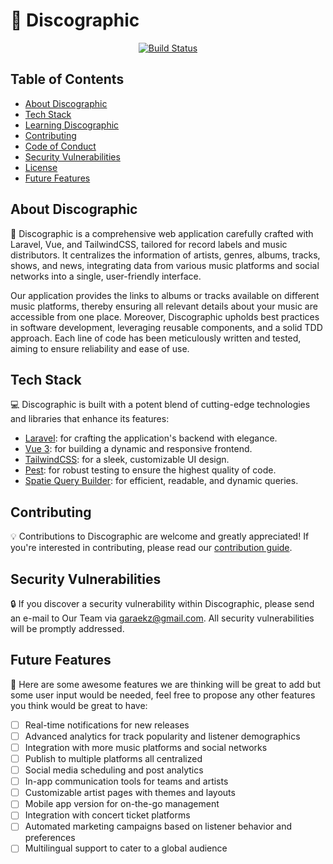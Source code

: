 # 📀 Discographic

<p align="center">
<a href="https://github.com/garaekz/discographic/actions"><img src="https://github.com/garaekz/discographic/workflows/tests/badge.svg" alt="Build Status"></a>
</p>

## Table of Contents

- [About Discographic](#about-discographic)
- [Tech Stack](#tech-stack)
- [Learning Discographic](#learning-discographic)
- [Contributing](#contributing)
- [Code of Conduct](#code-of-conduct)
- [Security Vulnerabilities](#security-vulnerabilities)
- [License](#license)
- [Future Features](#future-features)

## About Discographic

🎵 Discographic is a comprehensive web application carefully crafted with Laravel, Vue, and TailwindCSS, tailored for record labels and music distributors. It centralizes the information of artists, genres, albums, tracks, shows, and news, integrating data from various music platforms and social networks into a single, user-friendly interface.

Our application provides the links to albums or tracks available on different music platforms, thereby ensuring all relevant details about your music are accessible from one place. Moreover, Discographic upholds best practices in software development, leveraging reusable components, and a solid TDD approach. Each line of code has been meticulously written and tested, aiming to ensure reliability and ease of use.

## Tech Stack

💻 Discographic is built with a potent blend of cutting-edge technologies and libraries that enhance its features:

- [Laravel](https://laravel.com/): for crafting the application's backend with elegance.
- [Vue 3](https://vuejs.org/): for building a dynamic and responsive frontend.
- [TailwindCSS](https://tailwindcss.com/): for a sleek, customizable UI design.
- [Pest](https://pestphp.com/): for robust testing to ensure the highest quality of code.
- [Spatie Query Builder](https://spatie.be/docs/laravel-query-builder/v3/introduction): for efficient, readable, and dynamic queries.

## Contributing

💡 Contributions to Discographic are welcome and greatly appreciated! If you're interested in contributing, please read our [contribution guide](CONTRIBUTING.md).

## Security Vulnerabilities

🔒 If you discover a security vulnerability within Discographic, please send an e-mail to Our Team via [garaekz@gmail.com](mailto:garaekz@gmail.com). All security vulnerabilities will be promptly addressed.

## Future Features

🔮 Here are some awesome features we are thinking will be great to add but some user input would be needed, feel free to propose any other features you think would be great to have:

- [ ] Real-time notifications for new releases
- [ ] Advanced analytics for track popularity and listener demographics
- [ ] Integration with more music platforms and social networks
- [ ] Publish to multiple platforms all centralized
- [ ] Social media scheduling and post analytics
- [ ] In-app communication tools for teams and artists
- [ ] Customizable artist pages with themes and layouts
- [ ] Mobile app version for on-the-go management
- [ ] Integration with concert ticket platforms
- [ ] Automated marketing campaigns based on listener behavior and preferences
- [ ] Multilingual support to cater to a global audience
